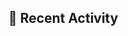 ## 📌 Recent Activity
<!--START_SECTION:activity-->
<!--END_SECTION:activity-->
<!-- test update -->
<!-- test2 update -->
<!-- test3 update -->
<!-- test4 update -->
